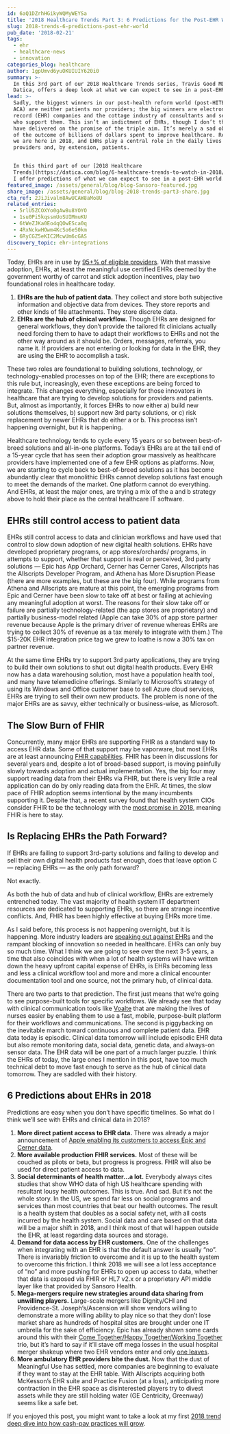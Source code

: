 ```yaml
---
id: 6aQ1DZrhHGikyWQMyWEYSa
title: '2018 Healthcare Trends Part 3: 6 Predictions for the Post-EHR World'
slug: 2018-trends-6-predictions-post-ehr-world
pub_date: '2018-02-21'
tags:
  - ehr
  - healthcare-news
  - innovation
categories_blog: healthcare
author: 1gpUmvd6yuOKUIUIY620i0
summary: >-
  In this 3rd part of our 2018 Healthcare Trends series, Travis Good MD, CEO of
  Datica, offers a deep look at what we can expect to see in a post-EHR world. 
lead: >-
  Sadly, the biggest winners in our post-health reform world (post-HITECH and
  ACA) are neither patients nor providers; the big winners are electronic health
  record (EHR) companies and the cottage industry of consultants and services
  who support them. This isn’t an indictment of EHRs, though I don’t think EHRs
  have delivered on the promise of the triple aim. It’s merely a sad observation
  of the outcome of billions of dollars spent to improve healthcare. Regardless,
  we are here in 2018, and EHRs play a central role in the daily lives of
  providers and, by extension, patients.


  In this third part of our [2018 Healthcare
  Trends](https://datica.com/blog/6-healthcare-trends-to-watch-in-2018/) series,
  I offer predictions of what we can expect to see in a post-EHR world. 
featured_image: /assets/general/blog/blog-Sansoro-featured.jpg
share_image: /assets/general/blog/blog-2018-trends-part3-share.jpg
cta_ref: 2JiJivalm8AwUCAW8aMo8U
related_entries:
  - 5rlU5ZCOXYo0gAw8u8YOYO
  - 1su0Pi5kqssmUoSUIMmuKU
  - 6tWeZJKa0Eo4qQOwESca0q
  - 4RxNckwHOwm4KcSo6eS0km
  - 6RyCGZ5eKIC2McwUm6cGAS
discovery_topic: ehr-integrations
---
```


Today, EHRs are in use by [95+% of eligible providers](https://dashboard.healthit.gov/quickstats/pages/FIG-Hospital-Progress-to-Meaningful-Use-by-size-practice-setting-area-type.php). With that massive adoption, EHRs, at least the meaningful use certified EHRs deemed by the government worthy of carrot and stick adoption incentives, play two foundational roles in healthcare today.

1. **EHRs are the hub of patient data.** They collect and store both subjective information and objective data from devices. They store reports and other kinds of file attachments. They store discrete data.
2. **EHRs are the hub of clinical workflow.** Though EHRs are designed for general workflows, they don’t provide the tailored fit clinicians actually need forcing them to have to adapt their workflows to EHRs and not the other way around as it should be. Orders, messages, referrals, you name it. If providers are not entering or looking for data in the EHR, they are using the EHR to accomplish a task.

These two roles are foundational to building solutions, technology, or technology-enabled processes on top of the EHR; there are exceptions to this rule but, increasingly, even these exceptions are being forced to integrate. This changes everything, especially for those innovators in healthcare that are trying to develop solutions for providers and patients. But, almost as importantly, it forces EHRs to now either a) build new solutions themselves, b) support new 3rd party solutions, or c) risk replacement by newer EHRs that do either a or b. This process isn’t happening overnight, but it is happening.

Healthcare technology tends to cycle every 15 years or so between best-of-breed solutions and all-in-one platforms. Today’s EHRs are at the tail end of a 15-year cycle that has seen their adoption grow massively as healthcare providers have implemented one of a few EHR options as platforms. Now, we are starting to cycle back to best-of-breed solutions as it has become abundantly clear that monolithic EHRs cannot develop solutions fast enough to meet the demands of the market. One platform cannot do everything. And EHRs, at least the major ones, are trying a mix of the a and b strategy above to hold their place as the central healthcare IT software.

## EHRs still control access to patient data

EHRs still control access to data and clinician workflows and have used that control to slow down adoption of new digital health solutions. EHRs have developed proprietary programs, or app stores/orchards/ programs, in attempts to support, whether that support is real or perceived, 3rd party solutions — Epic has App Orchard, Cerner has Cerner Cares, Allscripts has the Allscripts Developer Program, and Athena has More Disruption Please (there are more examples, but these are the big four). While programs from Athena and Allscripts are mature at this point, the emerging programs from Epic and Cerner have been slow to take off at best or failing at achieving any meaningful adoption at worst. The reasons for their slow take off or failure are partially technology-related (the app stores are proprietary) and partially business-model related (Apple can take 30% of app store partner revenue because Apple is the primary driver of revenue whereas EHRs are trying to collect 30% of revenue as a tax merely to integrate with them.) The $15-20K EHR integration price tag we grew to loathe is now a 30% tax on partner revenue.

At the same time EHRs try to support 3rd party applications, they are trying to build their own solutions to shut out digital health products. Every EHR now has a data warehousing solution, most have a population health tool, and many have telemedicine offerings. Similarly to Microsoft’s strategy of using its Windows and Office customer base to sell Azure cloud services, EHRs are trying to sell their own new products. The problem is none of the major EHRs are as savvy, either technically or business-wise, as Microsoft.

## The Slow Burn of FHIR

Concurrently, many major EHRs are supporting FHIR as a standard way to access EHR data. Some of that support may be vaporware, but most EHRs are at least announcing [FHIR capabilities](https://datica.com/guide/fhir/). FHIR has been in discussions for several years and, despite a lot of broad-based support, is moving painfully slowly towards adoption and actual implementation. Yes, the big four may support reading data from their EHRs via FHIR, but there is very little a real application can do by only reading data from the EHR. At times, the slow pace of FHIR adoption seems intentional by the many incumbents supporting it. Despite that, a recent survey found that health system CIOs consider FHIR to be the technology with the [most promise in 2018](https://www.healthcare-informatics.com/news-item/interoperability/cios-see-fhir-potential-game-changer-and-blockchain-overhyped-survey), meaning FHIR is here to stay.

## Is Replacing EHRs the Path Forward?

If EHRs are failing to support 3rd-party solutions and failing to develop and sell their own digital health products fast enough, does that leave option C — replacing EHRs — as the only path forward? 

Not exactly. 

As both the hub of data and hub of clinical workflow, EHRs are extremely entrenched today. The vast majority of health system IT department resources are dedicated to supporting EHRs, so there are strange incentive conflicts. And, FHIR has been highly effective at buying EHRs more time.

As I said before, this process is not happening overnight, but it is happening. More industry leaders are [speaking out against EHRs](http://www.modernhealthcare.com/article/20180122/NEWS/180129979) and the rampant blocking of innovation so needed in healthcare. EHRs can only buy so much time. What I think we are going to see over the next 3-5 years, a time that also coincides with when a lot of health systems will have written down the heavy upfront capital expense of EHRs, is EHRs becoming less and less a clinical workflow tool and more and more a clinical encounter documentation tool and one source, not the primary hub, of clinical data.

There are two parts to that prediction. The first just means that we’re going to see purpose-built tools for specific workflows. We already see that today with clinical communication tools like [Voalte](http://www.voalte.com/) that are making the lives of nurses easier by enabling them to use a fast, mobile, purpose-built platform for their workflows and communications. The second is piggybacking on the inevitable march toward continuous and complete patient data. EHR data today is episodic. Clinical data tomorrow will include episodic EHR data but also remote monitoring data, social data, genetic data, and always-on sensor data. The EHR data will be one part of a much larger puzzle. I think the EHRs of today, the large ones I mention in this post, have too much technical debt to move fast enough to serve as the hub of clinical data tomorrow. They are saddled with their history.

## 6 Predictions about EHRs in 2018

Predictions are easy when you don’t have specific timelines. So what do I think we’ll see with EHRs and clinical data in 2018?

1. **More direct patient access to EHR data.** There was already a major announcement of [Apple enabling its customers to access Epic and Cerner data](https://www.healthdatamanagement.com/news/apple-health-app-effort-to-engage-consumers-by-sharing-ehr-info).
2. **More available production FHIR services.** Most of these will be couched as pilots or beta, but progress is progress. FHIR will also be used for direct patient access to data.
3. **Social determinants of health matter…a lot.** Everybody always cites studies that show WHO data of high US healthcare spending with resultant lousy health outcomes. This is true. And sad. But it’s not the whole story. In the US, we spend far less on social programs and services than most countries that beat our health outcomes. The result is a health system that doubles as a social safety net, with all costs incurred by the health system. Social data and care based on that data will be a major shift in 2018, and I think most of that will happen outside the EHR, at least regarding data sources and storage.
4. **Demand for data access by EHR customers.** One of the challenges when integrating with an EHR is that the default answer is usually “no”. There is invariably friction to overcome and it is up to the health system to overcome this friction. I think 2018 we will see a lot less acceptance of “no” and more pushing for EHRs to open up access to data, whether that data is exposed via FHIR or HL7 v2.x or a proprietary API middle layer like that provided by Sansoro Health.
5. **Mega-mergers require new strategies around data sharing from unwilling players.** Large-scale mergers like Dignity/CHI and Providence-St. Joseph’s/Ascension will show vendors willing to demonstrate a more willing ability to play nice so that they don’t lose market share as hundreds of hospital sites are brought under one IT umbrella for the sake of efficiency. Epic has already shown some cards around this with their [Come Together/Happy Together/Working Together](https://www.epic.com/epic/post/3222) trio, but it’s hard to say if it’ll stave off mega losses in the usual hospital merger shakeup where two EHR vendors enter and only [one leaves](https://www.fiercehealthcare.com/ehr/advocate-health-care-aurora-healthcare-epic-ehr-merger-care-coordination).
6. **More ambulatory EHR providers bite the dust.** Now that the dust of Meaningful Use has settled, more companies are beginning to evaluate if they want to stay at the EHR table. With Allscripts acquiring both McKesson’s EHR suite and Practice Fusion (at a loss), anticipating more contraction in the EHR space as disinterested players try to divest assets while they are still holding water (GE Centricity, Greenway) seems like a safe bet. 

If you enjoyed this post, you might want to take a look at my first [2018 trend deep dive into how cash-pay practices will grow](https://datica.com/blog/2018-trends-cash-pay-practices-will-grow/). 

  
